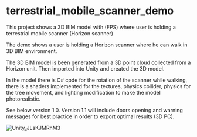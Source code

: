 # terrestrial_mobile_scanner_demo
This project shows a 3D BIM model with (FPS) where user is holding a terrestrial mobile scanner (Horizon scanner)

The demo shows a user is holding a Horizon scanner where he can walk in 3D BIM environment. 

The 3D BIM model is been generated from a 3D point cloud collected from a Horizon unit. Then imported into Unity and created the 3D model. 

In the model there is C# cpde for the rotation of the scanner while walking, there is a shaders implemented for the textures, physics collider, physics for the tree movement, and lighting modification to make the model photorealistic. 

See below version 1.0. Version 1.1 will include doors opening and warning messages for best practice in order to export optimal results (3D PC).

![Unity_JLsKJMRhM3](https://user-images.githubusercontent.com/59291425/188331436-1f78974c-3a30-4f2e-ba8b-661588e4bf12.gif)
